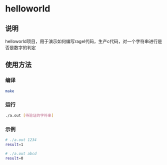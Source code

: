 # helloworld

## 说明

helloworld项目，用于演示如何编写ragel代码，生产c代码，对一个字符串进行是否是数字的判定

## 使用方法

### 编译

```bash
make
```

### 运行

```bash
./a.out [待验证的字符串]
```

### 示例

```bash
# ./a.out 1234
result=1

# ./a.out abcd
result=0
```
